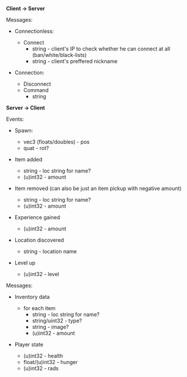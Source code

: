 **Client -> Server**

Messages:

* Connectionless:
	* Connect
		- string - client's IP to check whether he can connect at all (ban/white/black-lists)
		- string - client's preffered nickname

* Connection:
	* Disconnect
	* Command
		- string

**Server -> Client**

Events:

* Spawn:
	- vec3 (floats/doubles) - pos
	- quat - rot?

* Item added
	- string - loc string for name?
	- (u)int32 - amount

* Item removed (can also be just an item pickup with negative amount)
	- string - loc string for name?
	- (u)int32 - amount

* Experience gained
	- (u)int32 - amount

* Location discovered
	- string - location name

* Level up
	- (u)int32 - level

Messages:

* Inventory data
	- for each item
		- string - loc string for name?
		- string/uint32 - type?
		- string - image?
		- (u)int32 - amount

* Player state
	- (u)int32 - health
	- float/(u)int32 - hunger
	- (u)int32 - rads